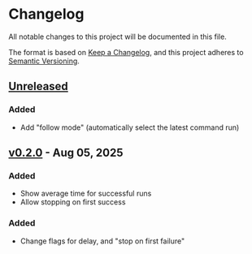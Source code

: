 # Changelog

All notable changes to this project will be documented in this file.

The format is based on [Keep a Changelog](https://keepachangelog.com/en/1.1.0/),
and this project adheres to [Semantic Versioning](https://semver.org/spec/v2.0.0.html).

## [Unreleased]

### Added

- Add "follow mode" (automatically select the latest command run)

## [v0.2.0] - Aug 05, 2025

### Added

- Show average time for successful runs
- Allow stopping on first success

### Added

- Change flags for delay, and "stop on first failure"

[unreleased]: https://github.com/dhth/mult/compare/v0.2.0...HEAD
[v0.2.0]: https://github.com/dhth/mult/compare/v0.1.3...v0.2.0
